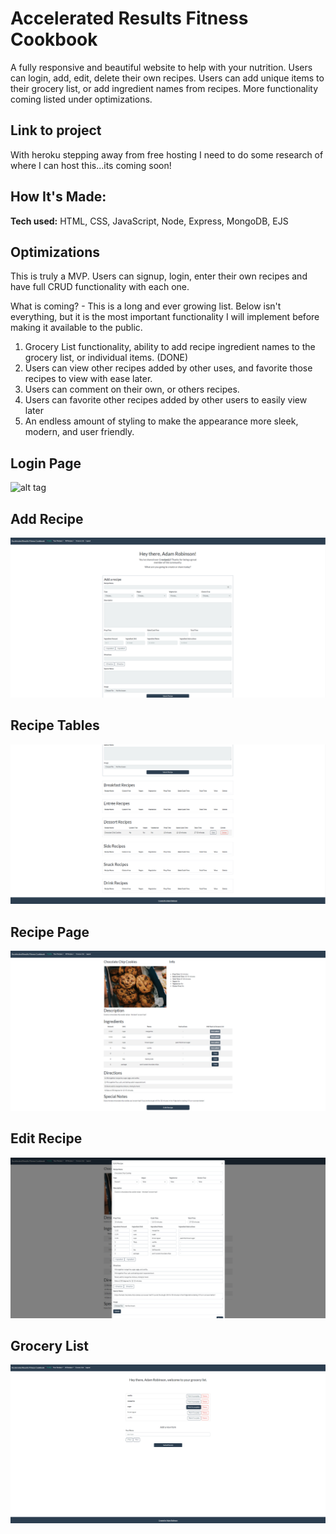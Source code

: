 # Accelerated Results Fitness Cookbook # 
A fully responsive and beautiful website to help with your nutrition. Users can login, add, edit, delete their own recipes. Users can add unique items to their grocery list, or add ingredient names from recipes. More functionality coming listed under optimizations.

## Link to project 

With heroku stepping away from free hosting I need to do some research of where I can host this...its coming soon!

## How It's Made:

**Tech used:** HTML, CSS, JavaScript, Node, Express, MongoDB, EJS

## Optimizations

This is truly a MVP. Users can signup, login, enter their own recipes and have full CRUD functionality with each one. 

What is coming? - This is a long and ever growing list. Below isn't everything, but it is the most important functionality I will implement before making it available to the public.

1. Grocery List functionality, ability to add recipe ingredient names to the grocery list, or individual items. (DONE)
2. Users can view other recipes added by other uses, and favorite those recipes to view with ease later.
3. Users can comment on their own, or others recipes. 
4. Users can favorite other recipes added by other users to easily view later
5. An endless amount of styling to make the appearance more sleek, modern, and user friendly.

## Login Page
![alt tag](https://github.com/AdamRobinsonSE/accelerated-results-cookbook/blob/main/public/images/login-readme-screenshot.PNG)

## Add Recipe

![alt tag](https://github.com/AdamRobinsonSE/accelerated-results-cookbook/blob/main/public/images/add-recipe-readme-screenshot.PNG)

## Recipe Tables

![alt tag](https://github.com/AdamRobinsonSE/accelerated-results-cookbook/blob/main/public/images/recipe-table-readme-screenshots.PNG)

## Recipe Page

![alt tag](https://github.com/AdamRobinsonSE/accelerated-results-cookbook/blob/main/public/images/recipe-readme-screenshot.PNG)

## Edit Recipe

![alt tag](https://github.com/AdamRobinsonSE/accelerated-results-cookbook/blob/main/public/images/edit-recipe-readme-screenshot.PNG)

## Grocery List

![alt tag](https://github.com/AdamRobinsonSE/accelerated-results-cookbook/blob/main/public/images/grocery-list-readme-screenshot.PNG)
